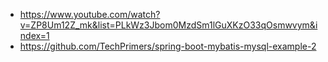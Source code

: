 - https://www.youtube.com/watch?v=ZP8Um12Z_mk&list=PLkWz3Jbom0MzdSm1lGuXKzO33qOsmwvym&index=1
- https://github.com/TechPrimers/spring-boot-mybatis-mysql-example-2